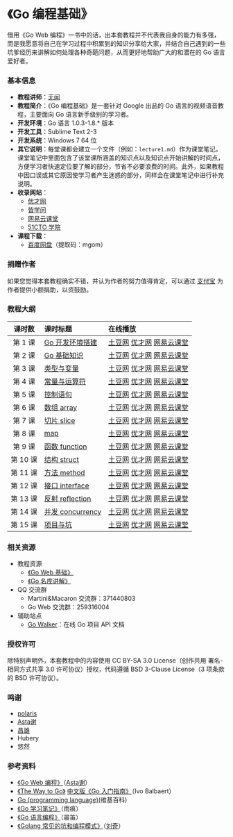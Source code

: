 《Go 编程基础》
==========================

借用《Go Web 编程》一书中的话，出本套教程并不代表我自身的能力有多强，而是我愿意将自己在学习过程中积累到的知识分享给大家，并结合自己遇到的一些坑爹经历来讲解如何处理各种奇葩问题，从而更好地帮助广大的和潜在的 Go 语言爱好者。

### 基本信息

- **教程讲师**：[无闻](http://weibo.com/Obahua)
- **教程简介**：《Go 编程基础》是一套针对 Google 出品的 Go 语言的视频语音教程，主要面向 Go 语言新手级别的学习者。
- **开发环境**：Go 语言 1.0.3-1.8.* 版本
- **开发工具**：Sublime Text 2-3
- **开发系统**：Windows 7 64 位
- **其它说明**：每堂课都会建立一个文件（例如：`lecture1.md`）作为课堂笔记。课堂笔记中里面包含了该堂课所涵盖的知识点以及知识点开始讲解的时间点，方便学习者快速定位要了解的部分，节省不必要浪费的时间。此外，如果教程中因口误或其它原因使学习者产生迷惑的部分，同样会在课堂笔记中进行补充说明。
- **收录网站**：
	- [优才网](http://www.ucai.cn/course/show/69) 
	- [皆学问](http://www.jiexuewen.com/course/courseprofile?course=co51c124508b944#view) 
	- [网易云课堂](http://study.163.com/course/introduction.htm?courseId=306002#/courseDetail)
	- [51CTO 学院](http://edu.51cto.com/course/course_id-1762.html)
- **课程下载**：
	- [百度网盘](http://pan.baidu.com/s/1eQkVyF4)（提取码：mgom）

### 捐赠作者

如果您觉得本套教程确实不错，并认为作者的努力值得肯定，可以通过 [支付宝](http://gogs.io/donate) 为作者提供小额捐助，以资鼓励。

### 教程大纲

| 课时数 | 课时标题 | 在线播放 |
|:-----:|:--------|:-------|
|第 1 课|[Go 开发环境搭建](lectures/lecture1.md)|[土豆网](http://www.tudou.com/programs/view/hlDq2A0vNes/) [优才网](http://www.ucai.cn/course/chapter/69/3210/4555) [网易云课堂](http://study.163.com/course/courseLearn.htm?courseId=306002#/learn/video?lessonId=421012&courseId=306002)|
|第 2 课|[Go 基础知识](lectures/lecture2.md)|[土豆网](http://www.tudou.com/programs/view/ENEFKbYHZu4/) [优才网](http://www.ucai.cn/course/chapter/69/3210/4556) [网易云课堂](http://study.163.com/course/courseLearn.htm?courseId=306002#/learn/video?lessonId=421013&courseId=306002)|
|第 3 课|[类型与变量](lectures/lecture3.md)|[土豆网](http://www.tudou.com/programs/view/BTCIl3pJq1E/) [优才网](http://www.ucai.cn/course/chapter/69/3210/4557) [网易云课堂](http://study.163.com/course/courseLearn.htm?courseId=306002#/learn/video?lessonId=421014&courseId=306002)|
|第 4 课|[常量与运算符](lectures/lecture4.md)|[土豆网](http://www.tudou.com/programs/view/evSrdqTW9zg/) [优才网](http://www.ucai.cn/course/chapter/69/3210/4558) [网易云课堂](http://study.163.com/course/courseLearn.htm?courseId=306002#/learn/video?lessonId=421015&courseId=306002)|
|第 5 课|[控制语句](lectures/lecture5.md)|[土豆网](http://www.tudou.com/programs/view/gGJt6Cj9xi4/) [优才网](http://www.ucai.cn/course/chapter/69/3210/4559) [网易云课堂](http://study.163.com/course/courseLearn.htm?courseId=306002#/learn/video?lessonId=421016&courseId=306002)|
|第 6 课|[数组 array](lectures/lecture6.md)|[土豆网](http://www.tudou.com/programs/view/U5Z-jEZ_BR0/) [优才网](http://www.ucai.cn/course/chapter/69/3210/4560) [网易云课堂](http://study.163.com/course/courseLearn.htm?courseId=306002#/learn/video?lessonId=421017&courseId=306002)|
|第 7 课|[切片 slice](lectures/lecture7.md)|[土豆网](http://www.tudou.com/programs/view/I-hrdoouUjs/) [优才网](http://www.ucai.cn/course/chapter/69/3210/4625) [网易云课堂](http://study.163.com/course/courseLearn.htm?courseId=306002#/learn/video?lessonId=421018&courseId=306002)|
|第 8 课|[map](lectures/lecture8.md)|[土豆网](http://www.tudou.com/programs/view/4RPY1QgwvLg/) [优才网](http://www.ucai.cn/course/chapter/69/3210/4626) [网易云课堂](http://study.163.com/course/courseLearn.htm?courseId=306002#/learn/video?lessonId=421019&courseId=306002)|
|第 9 课|[函数 function](lectures/lecture9.md)|[土豆网](http://www.tudou.com/programs/view/VUddz1lDClg/) [优才网](http://www.ucai.cn/course/chapter/69/3210/4627) [网易云课堂](http://study.163.com/course/courseLearn.htm?courseId=306002#/learn/video?lessonId=421020&courseId=306002)|
|第 10 课|[结构 struct](lectures/lecture10.md)|[土豆网](http://www.tudou.com/programs/view/k1yf2WyuCwc/) [优才网](http://www.ucai.cn/course/chapter/69/3210/4669) [网易云课堂](http://study.163.com/course/courseLearn.htm?courseId=306002#/learn/video?lessonId=421021&courseId=306002)|
|第 11 课|[方法 method](lectures/lecture11.md)|[土豆网](http://www.tudou.com/programs/view/cN509MrfI4s/) [优才网](http://www.ucai.cn/course/chapter/69/3259/4698) [网易云课堂](http://study.163.com/course/courseLearn.htm?courseId=306002#/learn/video?lessonId=421022&courseId=306002)|
|第 12 课|[接口 interface](lectures/lecture12.md)|[土豆网](http://www.tudou.com/programs/view/CbLRTRA85TI/) [优才网](http://www.ucai.cn/course/chapter/69/3259/4699) [网易云课堂](http://study.163.com/course/courseLearn.htm?courseId=306002#/learn/video?lessonId=421023&courseId=306002)|
|第 13 课|[反射 reflection](lectures/lecture13.md)|[土豆网](http://www.tudou.com/programs/view/luV8Do0Szqw/) [优才网](http://www.ucai.cn/course/chapter/69/3259/4707) [网易云课堂](http://study.163.com/course/courseLearn.htm?courseId=306002#/learn/video?lessonId=421024&courseId=306002)|
|第 14 课|[并发 concurrency](lectures/lecture14.md)|[土豆网](http://www.tudou.com/programs/view/wcaWljSoJWE/) [优才网](http://www.ucai.cn/course/chapter/69/3259/4708) [网易云课堂](http://study.163.com/course/courseLearn.htm?courseId=306002#/learn/video?lessonId=421025&courseId=306002)|
|第 15 课|[项目与坑](lectures/lecture15.md)|[土豆网](http://www.tudou.com/programs/view/UdDdQf_bN6U/) [优才网](http://www.ucai.cn/course/chapter/69/3259/4709) [网易云课堂](http://study.163.com/course/courseLearn.htm?courseId=306002#/learn/video?lessonId=421026&courseId=306002)|

### 相关资源

- 教程资源
	 - [《Go Web 基础》](https://github.com/Unknwon/go-web-foundation)
	 - [《Go 名库讲解》](https://github.com/Unknwon/go-rock-libraries-showcases)
- QQ 交流群
	- Martini&Macaron 交流群：371440803
	- Go Web 交流群：259316004
- 辅助站点
	- [Go Walker](https://gowalker.org)：在线 Go 项目 API 文档

### 授权许可

除特别声明外，本套教程中的内容使用 CC BY-SA 3.0 License（创作共用 署名-相同方式共享 3.0 许可协议）授权，代码遵循 BSD 3-Clause License（3 项条款的 BSD 许可协议）。

### 鸣谢

- [polaris](http://blog.studygolang.com/)
- [Asta谢](https://github.com/astaxie)
- [昌雄](https://github.com/insionng)
- Hubery
- 悠然

### 参考资料

- [《Go Web 编程》](https://github.com/astaxie/build-web-application-with-golang)（[Asta谢](https://github.com/astaxie)）
- [《The Way to Go》](http://download.csdn.net/download/kukucckku/4394839) [中文版《Go 入门指南》](https://github.com/Unknwon/the-way-to-go_ZH_CN)（Ivo Balbaert）
- [Go (programming language)](http://en.wikipedia.org/wiki/Go_%28programming_language%29)(维基百科)
- [《Go 学习笔记》](http://bbs.gocn.im/thread-8-1-1.html)（雨痕）
- [《Go 语言编程》](http://bbs.gocn.im/thread-153-1-1.html)（晨笛）
- [《Golang 常见的坑和编程模式》](http://pan.baidu.com/share/link?shareid=2570649749&uk=822891499)（[刘奇](http://weibo.com/chuangyiyongpin)）
